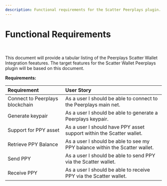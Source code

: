```yaml
---
description: Functional requirements for the Scatter Peerplays plugin.
---
```


# Functional Requirements



‌

This document will provide a tabular listing of the Peerplays Scatter Wallet Integration feeatures. The target features for the Scatter Wallet Peerplays plugin will be based on this document.

**Requirements:**

| Requirement | User Story |
| :--- | :--- |
| Connect to Peerplays blockchain | As a user I should be able to connect to the Peerplays main net. |
| Generate keypair | As a user I should be able to generate a Peerplays keypair. |
| Support for PPY asset | As a user I should have PPY asset support within the Scatter wallet. |
| Retrieve PPY Balance | As a user I should be able to see my PPY balance within the Scatter wallet. |
| Send PPY | As a user I should be able to send PPY via the Scatter wallet. |
| Receive PPY | As a user I should be able to receive PPY via the Scatter wallet. |

